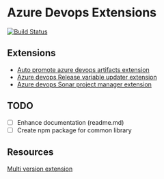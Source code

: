 # Azure Devops Extensions

[![Build Status](https://dev.azure.com/henifazzani/SynkerAPI/_apis/build/status/az-devops-extensions?branchName=main)](https://dev.azure.com/henifazzani/SynkerAPI/_build/latest?definitionId=31&branchName=main)

## Extensions

- [Auto promote azure devops artifacts extension](./tasks/promote/README.md)
- [Azure devops Release variable updater extension](./tasks/varsupdater/README.md)
- [Azure devops Sonar project manager extension](./tasks/sonar/README.md)

## TODO

- [ ] Enhance documentation (readme.md)
- [ ] Create npm package for common library

## Resources

[Multi version extension](https://stackoverflow.com/questions/43789135/tfs-custom-build-tasks-multiple-versions)
